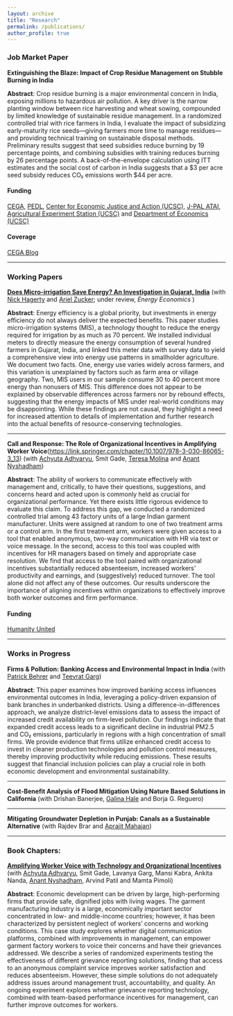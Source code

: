 ```yaml
---
layout: archive
title: "Research"
permalink: /publications/
author_profile: true
---
```


### Job Market Paper

**Extinguishing the Blaze: Impact of Crop Residue Management on Stubble Burning in India**    
  
**Abstract**: Crop residue burning is a major environmental concern in India, exposing millions to hazardous air pollution. A key driver is the narrow planting window between rice harvesting and wheat sowing, compounded by limited knowledge of sustainable residue management. In a randomized controlled trial with rice farmers in India, I evaluate the impact of subsidizing early-maturity rice seeds—giving farmers more time to manage residues—and providing technical training on sustainable disposal methods. Preliminary results suggest that seed subsidies reduce burning by 19 percentage points, and combining subsidies with training reduces burning by 26 percentage points. A back-of-the-envelope calculation using ITT estimates and the social cost of carbon in India suggests that a $3 per acre seed subsidy reduces CO₂ emissions worth $44 per acre.

#### **Funding**
[CEGA](https://cega.berkeley.edu), [PEDL](https://pedl.cepr.org), [Center for Economic Justice and Action (UCSC)](https://economicjustice.ucsc.edu), [J-PAL ATAI](https://www.povertyactionlab.org/initiative/agricultural-technology-adoption-initiative), [Agricultural Experiment Station (UCSC)](https://www.ucsc.edu/agricultural-experiment-station/) and [Department of Economics (UCSC)](https://economics.ucsc.edu)

#### **Coverage**

[CEGA Blog](https://cega.berkeley.edu/article/insights-from-the-field-exciting-new-work-from-aspiring-researchers/)

---

### Working Papers

[**Does Micro-irrigation Save Energy? An Investigation in Gujarat, India**](/files/Micro_Irrigation_Gujarat.pdf) (with [Nick Hagerty](https://www.nickhagerty.com/) and [Ariel Zucker](https://www.arielzucker.net); under review, _Energy Economics_ )

**Abstract**: Energy efficiency is a global priority, but investments in energy efficiency do not always deliver the expected benefits. This paper studies micro-irrigation systems (MIS), a technology thought to reduce the energy required for irrigation by as much as 70 percent. We installed individual meters to directly measure the energy consumption of several hundred farmers in Gujarat, India, and linked this meter data with survey data to yield a comprehensive view into energy use patterns in smallholder agriculture. We document two facts. One, energy use varies widely across farmers, and this variation is unexplained by factors such as farm area or village geography. Two, MIS users in our sample consume 30 to 40 percent more energy than nonusers of MIS. This difference does not appear to be explained by observable differences across farmers nor by rebound effects, suggesting that the energy impacts of MIS under real-world conditions may be disappointing. While these findings are not causal, they highlight a need for increased attention to details of implementation and further research into the actual benefits of resource-conserving technologies.

---

**Call and Response: The Role of Organizational Incentives in Amplifying Worker Voice**(https://link.springer.com/chapter/10.1007/978-3-030-86065-3_13)  (with [Achyuta Adhvaryu](https://www.achadhvaryu.com), Smit Gade, [Teresa Molina](https://sites.google.com/site/teresasmolina) and [Anant Nyshadham](https://www.anantnn.com))
  
**Abstract**: The ability of workers to communicate effectively with management and, critically, to have their questions, suggestions, and concerns heard and acted upon is commonly held as crucial for organizational performance. Yet there exists little rigorous evidence to evaluate this claim. To address this gap, we conducted a randomized controlled trial among 43 factory units of a large Indian garment manufacturer. Units were assigned at random to one of two treatment arms or a control arm. In the first treatment arm, workers were given access to a tool that enabled anonymous, two-way communication with HR via text or voice message. In the second, access to this tool was coupled with incentives for HR managers based on timely and appropriate case resolution. We find that access to the tool paired with organizational incentives substantially reduced absenteeism, increased workers' productivity and earnings, and (suggestively) reduced turnover. The tool alone did not affect any of these outcomes. Our results underscore the importance of aligning incentives within organizations to effectively improve both worker outcomes and firm performance.

#### **Funding**
[Humanity United](https://humanityunited.org)

___

### Works in Progress

**Firms & Pollution: Banking Access and Environmental Impact in India**  (with [Patrick Behrer](https://www.apatrickbehrer.com) and [Teevrat Garg](https://www.teevratgarg.com))
  
**Abstract**: This paper examines how improved banking access influences environmental outcomes in India, leveraging a policy-driven expansion of bank branches in underbanked districts. Using a difference-in-differences approach, we analyze district-level emissions data to assess the impact of increased credit availability on firm-level pollution. Our findings indicate that expanded credit access leads to a significant decline in industrial PM2.5 and CO₂ emissions, particularly in regions with a high concentration of small firms. We provide evidence that firms utilize enhanced credit access to invest in cleaner production technologies and pollution control measures, thereby improving productivity while reducing emissions. These results suggest that financial inclusion policies can play a crucial role in both economic development and environmental sustainability.

---

**Cost-Benefit Analysis of Flood Mitigation Using Nature Based Solutions in California** (with Drishan Banerjee, [Galina Hale](https://sites.google.com/view/galinahale/home) and Borja G. Reguero)

___

**Mitigating Groundwater Depletion in Punjab: Canals as a Sustainable Alternative** (with Rajdev Brar and [Aprajit Mahajan](https://vcresearch.berkeley.edu/faculty/aprajit-mahajan))

---

### Book Chapters:

[**Amplifying Worker Voice with Technology and Organizational Incentives**](https://link.springer.com/chapter/10.1007/978-3-030-86065-3_13) (with [Achyuta Adhvaryu](https://www.achadhvaryu.com), Smit Gade, Lavanya Garg, Mansi Kabra, Ankita Nanda,  [Anant Nyshadham](https://www.anantnn.com), Arvind Patil and Mamta Pimoli) 

**Abstract**: Economic development can be driven by large, high-performing firms that provide safe, dignified jobs with living wages. The garment manufacturing industry is a large, economically important sector concentrated in low- and middle-income countries; however, it has been characterized by persistent neglect of workers’ concerns and working conditions. This case study explores whether digital communication platforms, combined with improvements in management, can empower garment factory workers to voice their concerns and have their grievances addressed. We describe a series of randomized experiments testing the effectiveness of different grievance reporting solutions, finding that access to an anonymous complaint service improves worker satisfaction and reduces absenteeism. However, these simple solutions do not adequately address issues around management trust, accountability, and quality. An ongoing experiment explores whether grievance reporting technology, combined with team-based performance incentives for management, can further improve outcomes for workers.
